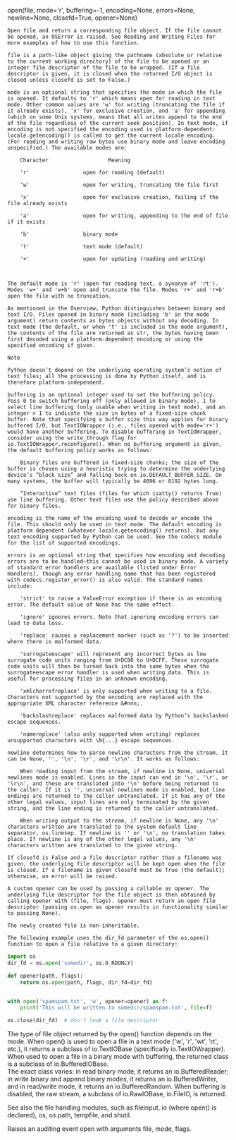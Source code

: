 open(file, mode='r', buffering=-1, encoding=None, errors=None, newline=None, closefd=True, opener=None)

    Open file and return a corresponding file object. If the file cannot be opened, an OSError is raised. See Reading and Writing Files for more examples of how to use this function.

    file is a path-like object giving the pathname (absolute or relative to the current working directory) of the file to be opened or an integer file descriptor of the file to be wrapped. (If a file descriptor is given, it is closed when the returned I/O object is closed unless closefd is set to False.)

    mode is an optional string that specifies the mode in which the file is opened. It defaults to 'r' which means open for reading in text mode. Other common values are 'w' for writing (truncating the file if it already exists), 'x' for exclusive creation, and 'a' for appending (which on some Unix systems, means that all writes append to the end of the file regardless of the current seek position). In text mode, if encoding is not specified the encoding used is platform-dependent: locale.getencoding() is called to get the current locale encoding. (For reading and writing raw bytes use binary mode and leave encoding unspecified.) The available modes are:
```
    Character                   Meaning

    'r'                 open for reading (default)

    'w'                 open for writing, truncating the file first

    'x'                 open for exclusive creation, failing if the file already exists

    'a'                 open for writing, appending to the end of file if it exists

    'b'                 binary mode

    't'                 text mode (default)

    '+'                 open for updating (reading and writing)

    
```
    The default mode is 'r' (open for reading text, a synonym of 'rt'). Modes 'w+' and 'w+b' open and truncate the file. Modes 'r+' and 'r+b' open the file with no truncation.
    
    As mentioned in the Overview, Python distinguishes between binary and text I/O. Files opened in binary mode (including 'b' in the mode argument) return contents as bytes objects without any decoding. In text mode (the default, or when 't' is included in the mode argument), the contents of the file are returned as str, the bytes having been first decoded using a platform-dependent encoding or using the specified encoding if given.

    Note

    Python doesn’t depend on the underlying operating system’s notion of text files; all the processing is done by Python itself, and is therefore platform-independent.

    buffering is an optional integer used to set the buffering policy. Pass 0 to switch buffering off (only allowed in binary mode), 1 to select line buffering (only usable when writing in text mode), and an integer > 1 to indicate the size in bytes of a fixed-size chunk buffer. Note that specifying a buffer size this way applies for binary buffered I/O, but TextIOWrapper (i.e., files opened with mode='r+') would have another buffering. To disable buffering in TextIOWrapper, consider using the write_through flag for io.TextIOWrapper.reconfigure(). When no buffering argument is given, the default buffering policy works as follows:

        Binary files are buffered in fixed-size chunks; the size of the buffer is chosen using a heuristic trying to determine the underlying device’s “block size” and falling back on io.DEFAULT_BUFFER_SIZE. On many systems, the buffer will typically be 4096 or 8192 bytes long.

        “Interactive” text files (files for which isatty() returns True) use line buffering. Other text files use the policy described above for binary files.

    encoding is the name of the encoding used to decode or encode the file. This should only be used in text mode. The default encoding is platform dependent (whatever locale.getencoding() returns), but any text encoding supported by Python can be used. See the codecs module for the list of supported encodings.

    errors is an optional string that specifies how encoding and decoding errors are to be handled—this cannot be used in binary mode. A variety of standard error handlers are available (listed under Error Handlers), though any error handling name that has been registered with codecs.register_error() is also valid. The standard names include:

        'strict' to raise a ValueError exception if there is an encoding error. The default value of None has the same effect.

        'ignore' ignores errors. Note that ignoring encoding errors can lead to data loss.

        'replace' causes a replacement marker (such as '?') to be inserted where there is malformed data.

        'surrogateescape' will represent any incorrect bytes as low surrogate code units ranging from U+DC80 to U+DCFF. These surrogate code units will then be turned back into the same bytes when the surrogateescape error handler is used when writing data. This is useful for processing files in an unknown encoding.

        'xmlcharrefreplace' is only supported when writing to a file. Characters not supported by the encoding are replaced with the appropriate XML character reference &#nnn;.

        'backslashreplace' replaces malformed data by Python’s backslashed escape sequences.

        'namereplace' (also only supported when writing) replaces unsupported characters with \N{...} escape sequences.

    newline determines how to parse newline characters from the stream. It can be None, '', '\n', '\r', and '\r\n'. It works as follows:

        When reading input from the stream, if newline is None, universal newlines mode is enabled. Lines in the input can end in '\n', '\r', or '\r\n', and these are translated into '\n' before being returned to the caller. If it is '', universal newlines mode is enabled, but line endings are returned to the caller untranslated. If it has any of the other legal values, input lines are only terminated by the given string, and the line ending is returned to the caller untranslated.

        When writing output to the stream, if newline is None, any '\n' characters written are translated to the system default line separator, os.linesep. If newline is '' or '\n', no translation takes place. If newline is any of the other legal values, any '\n' characters written are translated to the given string.

    If closefd is False and a file descriptor rather than a filename was given, the underlying file descriptor will be kept open when the file is closed. If a filename is given closefd must be True (the default); otherwise, an error will be raised.

    A custom opener can be used by passing a callable as opener. The underlying file descriptor for the file object is then obtained by calling opener with (file, flags). opener must return an open file descriptor (passing os.open as opener results in functionality similar to passing None).

    The newly created file is non-inheritable.

    The following example uses the dir_fd parameter of the os.open() function to open a file relative to a given directory:
    
```py
import os
dir_fd = os.open('somedir', os.O_RDONLY)

def opener(path, flags):
    return os.open(path, flags, dir_fd=dir_fd)


with open('spamspam.txt', 'w', opener=opener) as f:
    print('This will be written to somedir/spamspam.txt', file=f)

os.close(dir_fd)  # don't leak a file descriptor
```

The type of file object returned by the open() function depends on the mode. When open() is used to open a file in a text mode ('w', 'r', 'wt', 'rt', etc.), it returns a subclass of io.TextIOBase (specifically io.TextIOWrapper).   
When used to open a file in a binary mode with buffering, the returned class is a subclass of io.BufferedIOBase.   
The exact class varies: in read binary mode, it returns an io.BufferedReader; in write binary and append binary modes, it returns an io.BufferedWriter, and in read/write mode, it returns an io.BufferedRandom. When buffering is disabled, the raw stream, a subclass of io.RawIOBase, io.FileIO, is returned.

See also the file handling modules, such as fileinput, io (where open() is declared), os, os.path, tempfile, and shutil.

Raises an auditing event open with arguments file, mode, flags.